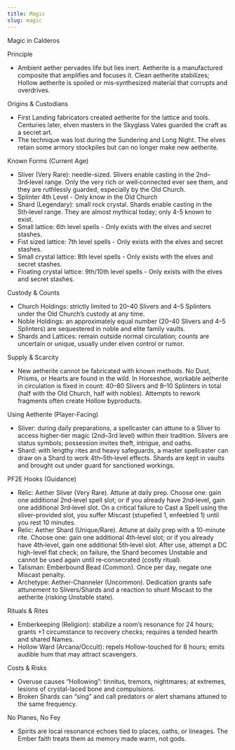 ```yaml
---
title: Magic
slug: magic
---
```


Magic in Calderos

Principle
- Ambient aether pervades life but lies inert. Aetherite is a manufactured composite that amplifies and focuses it. Clean aetherite stabilizes; Hollow aetherite is spoiled or mis‑synthesized material that corrupts and overdrives.

Origins & Custodians
- First Landing fabricators created aetherite for the lattice and tools. Centuries later, elven masters in the Skyglass Vales guarded the craft as a secret art.
- The technique was lost during the Sundering and Long Night. The elves retain some armory stockpiles but can no longer make new aetherite.

Known Forms (Current Age)
- Sliver (Very Rare): needle-sized. Slivers enable casting in the 2nd–3rd‑level range. Only the very rich or well‑connected ever see them, and they are ruthlessly guarded, especially by the Old Church.
- Splinter 4th Level - Only know in the Old Church
- Shard (Legendary): small rock crystal. Shards enable casting in the 5th‑level range. They are almost mythical today; only 4-5 known to exist.
- Small lattice: 6th level spells - Only exists with the elves and secret stashes.
- Fist sized lattice: 7th level spells - Only exists with the elves and secret stashes.
- Small crystal lattice: 8th level spells - Only exists with the elves and secret stashes.
- Floating crystal lattice: 9th/10th level spells - Only exists with the elves and secret stashes.

Custody & Counts
- Church Holdings: strictly limited to 20–40 Slivers and 4–5 Splinters under the Old Church’s custody at any time.
- Noble Holdings: an approximately equal number (20–40 Slivers and 4–5 Splinters) are sequestered in noble and elite family vaults.
- Shards and Lattices: remain outside normal circulation; counts are uncertain or unique, usually under elven control or rumor.


Supply & Scarcity
- New aetherite cannot be fabricated with known methods. No Dust, Prisms, or Hearts are found in the wild. In Horseshoe, workable aetherite in circulation is fixed in count: 40–80 Slivers and 8–10 Splinters in total (half with the Old Church, half with nobles). Attempts to rework fragments often create Hollow byproducts.

Using Aetherite (Player-Facing)
- Sliver: during daily preparations, a spellcaster can attune to a Sliver to access higher-tier magic (2nd–3rd level) within their tradition. Slivers are status symbols; possession invites theft, intrigue, and oaths.
- Shard: with lengthy rites and heavy safeguards, a master spellcaster can draw on a Shard to work 4th–5th‑level effects. Shards are kept in vaults and brought out under guard for sanctioned workings.

PF2E Hooks (Guidance)
- Relic: Aether Sliver (Very Rare). Attune at daily prep. Choose one: gain one additional 2nd‑level spell slot; or if you already have 2nd‑level, gain one additional 3rd‑level slot. On a critical failure to Cast a Spell using the sliver-provided slot, you suffer Miscast (stupefied 1, enfeebled 1) until you rest 10 minutes.
- Relic: Aether Shard (Unique/Rare). Attune at daily prep with a 10-minute rite. Choose one: gain one additional 4th‑level slot; or if you already have 4th‑level, gain one additional 5th‑level slot. After use, attempt a DC high-level flat check; on failure, the Shard becomes Unstable and cannot be used again until re‑consecrated (costly ritual).
- Talisman: Emberbound Bead (Common). Once per day, negate one Miscast penalty.
- Archetype: Aether-Channeler (Uncommon). Dedication grants safe attunement to Slivers/Shards and a reaction to shunt Miscast to the aetherite (risking Unstable state).

Rituals & Rites
- Emberkeeping (Religion): stabilize a room’s resonance for 24 hours; grants +1 circumstance to recovery checks; requires a tended hearth and shared Names.
- Hollow Ward (Arcana/Occult): repels Hollow-touched for 8 hours; emits audible hum that may attract scavengers.

Costs & Risks
- Overuse causes “Hollowing”: tinnitus, tremors, nightmares; at extremes, lesions of crystal-laced bone and compulsions.
- Broken Shards can “sing” and call predators or alert shamans attuned to the same frequency.

No Planes, No Fey
- Spirits are local resonance echoes tied to places, oaths, or lineages. The Ember faith treats them as memory made warm, not gods.
